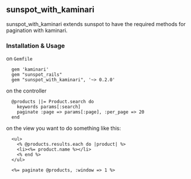## sunspot_with_kaminari

sunspot_with_kaminari extends sunspot to have the required methods for pagination with kaminari.

### Installation & Usage

on `Gemfile`

      gem 'kaminari'
      gem "sunspot_rails"
      gem "sunspot_with_kaminari", '~> 0.2.0'
      
on the controller

      @products ||= Product.search do
        keywords params[:search]
        paginate :page => params[:page], :per_page => 20
      end
      
on the view you want to do something like this:
      
      <ul>
        <% @products.results.each do |product| %>
        <li><%= product.name %></li>
        <% end %>
      </ul>
      
      <%= paginate @products, :window => 1 %>